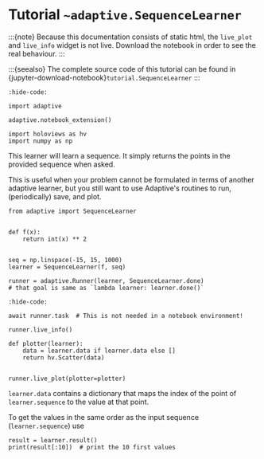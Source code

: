 # Tutorial `~adaptive.SequenceLearner`

:::{note}
Because this documentation consists of static html, the `live_plot` and `live_info` widget is not live.
Download the notebook in order to see the real behaviour.
:::

:::{seealso}
The complete source code of this tutorial can be found in {jupyter-download-notebook}`tutorial.SequenceLearner`
:::

```{jupyter-execute}
:hide-code:

import adaptive

adaptive.notebook_extension()

import holoviews as hv
import numpy as np
```

This learner will learn a sequence. It simply returns the points in the provided sequence when asked.

This is useful when your problem cannot be formulated in terms of another adaptive learner, but you still want to use Adaptive's routines to run, (periodically) save, and plot.

```{jupyter-execute}
from adaptive import SequenceLearner


def f(x):
    return int(x) ** 2


seq = np.linspace(-15, 15, 1000)
learner = SequenceLearner(f, seq)

runner = adaptive.Runner(learner, SequenceLearner.done)
# that goal is same as `lambda learner: learner.done()`
```

```{jupyter-execute}
:hide-code:

await runner.task  # This is not needed in a notebook environment!
```

```{jupyter-execute}
runner.live_info()
```

```{jupyter-execute}
def plotter(learner):
    data = learner.data if learner.data else []
    return hv.Scatter(data)


runner.live_plot(plotter=plotter)
```

`learner.data` contains a dictionary that maps the index of the point of `learner.sequence` to the value at that point.

To get the values in the same order as the input sequence (`learner.sequence`) use

```{jupyter-execute}
result = learner.result()
print(result[:10])  # print the 10 first values
```
